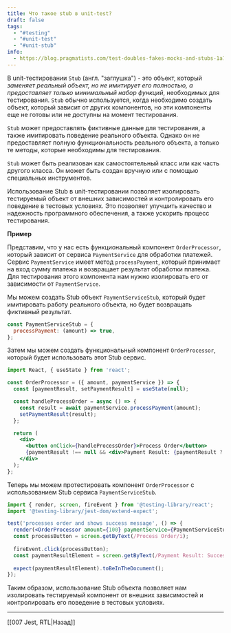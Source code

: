 ```yaml
---
title: Что такое stub в unit-test?
draft: false
tags:
  - "#testing"
  - "#unit-test"
  - "#unit-stub"
info:
  - https://blog.pragmatists.com/test-doubles-fakes-mocks-and-stubs-1a7491dfa3da
---
```

В unit-тестировании `Stub` (англ. "заглушка") - это объект, который *заменяет реальный объект, но не имитирует его полностью, а предоставляет только минимальный набор функций*, необходимых для тестирования. `Stub` обычно используется, когда необходимо создать объект, который зависит от других компонентов, но эти компоненты еще не готовы или не доступны на момент тестирования.

`Stub` может предоставлять фиктивные данные для тестирования, а также имитировать поведение реального объекта. Однако он не предоставляет полную функциональность реального объекта, а только те методы, которые необходимы для тестирования.

`Stub` может быть реализован как самостоятельный класс или как часть другого класса. Он может быть создан вручную или с помощью специальных инструментов.

Использование Stub в unit-тестировании позволяет изолировать тестируемый объект от внешних зависимостей и контролировать его поведение в тестовых условиях. Это позволяет улучшить качество и надежность программного обеспечения, а также ускорить процесс тестирования.

**Пример**

Представим, что у нас есть функциональный компонент `OrderProcessor`, который зависит от сервиса `PaymentService` для обработки платежей. Сервис `PaymentService` имеет метод `processPayment`, который принимает на вход сумму платежа и возвращает результат обработки платежа. Для тестирования этого компонента нам нужно изолировать его от зависимости от `PaymentService`.

Мы можем создать Stub объект `PaymentServiceStub`, который будет имитировать работу реального объекта, но будет возвращать фиктивный результат.

```jsx
const PaymentServiceStub = {
  processPayment: (amount) => true,
};
```

Затем мы можем создать функциональный компонент `OrderProcessor`, который будет использовать этот Stub сервис.

```jsx
import React, { useState } from 'react';

const OrderProcessor = ({ amount, paymentService }) => {
  const [paymentResult, setPaymentResult] = useState(null);

  const handleProcessOrder = async () => {
    const result = await paymentService.processPayment(amount);
    setPaymentResult(result);
  };

  return (
    <div>
      <button onClick={handleProcessOrder}>Process Order</button>
      {paymentResult !== null && <div>Payment Result: {paymentResult ? 'Success' : 'Failure'}</div>}
    </div>
  );
};
```

Теперь мы можем протестировать компонент `OrderProcessor` с использованием Stub сервиса `PaymentServiceStub`.

```jsx
import { render, screen, fireEvent } from '@testing-library/react';
import '@testing-library/jest-dom/extend-expect';

test('processes order and shows success message', () => {
  render(<OrderProcessor amount={100} paymentService={PaymentServiceStub} />);
  const processButton = screen.getByText(/Process Order/i);
  
  fireEvent.click(processButton);
  const paymentResultElement = screen.getByText(/Payment Result: Success/i);
  
  expect(paymentResultElement).toBeInTheDocument();
});
```

Таким образом, использование Stub объекта позволяет нам изолировать тестируемый компонент от внешних зависимостей и контролировать его поведение в тестовых условиях.

---

[[007 Jest, RTL|Назад]]